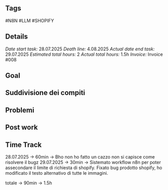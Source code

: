 ## Tags
#N8N
#LLM 
#SHOPIFY

## Details
*Date start task:* 28.07.2025
*Death line:* 4.08.2025
*Actual date end task:* 29.07.2025
*Estimated total hours:* 2
*Actual total hours:* 1.5h
*Invoice:* Invoice #008

## Goal

## Suddivisione dei compiti

## Problemi

## Post work 

## Time Track
28.07.2025 -> 60min -> Bho non ho fatto un cazzo non si capisce come risolvere il bugz 
29.07.2025 -> 30min -> Sistemato workflow n8n per poter assecondare il limite di richiesta di shopify. Fixato bug prodotto shopify, ho modificato il testo alternativo di tutte le immagini.

totale -> 90min -> 1.5h